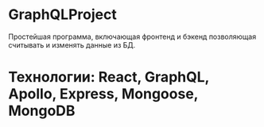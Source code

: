 # GraphQLProject
  Простейшая программа, включающая фронтенд и бэкенд позволяющая считывать и изменять данные из БД.
# Технологии: React, GraphQL, Apollo, Express, Mongoose, MongoDB
